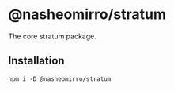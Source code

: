 # @nasheomirro/stratum

The core stratum package.

## Installation

```
npm i -D @nasheomirro/stratum
```